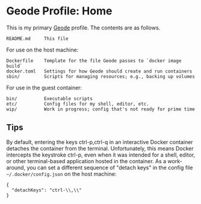 # Geode Profile: Home

This is my primary [Geode][] profile.  The contents are as follows.

    README.md     This file

For use on the host machine:

    Dockerfile    Template for the file Geode passes to `docker image build`
    docker.toml   Settings for how Geode should create and run containers
    sbin/         Scripts for managing resources; e.g., backing up volumes

For use in the guest container:

    bin/          Executable scripts
    etc/          Config files for my shell, editor, etc.
    wip/          Work in progress; config that's not ready for prime time

## Tips

By default, entering the keys ctrl-p,ctrl-q in an interactive Docker container
detaches the container from the terminal.  Unfortunately, this means Docker
intercepts the keystroke ctrl-p, even when it was intended for a shell, editor,
or other terminal-based application hosted in the container.  As a work-around,
you can set a different sequence of "detach keys" in the config file
`~/.docker/config.json` on the host machine:

    {
      "detachKeys": "ctrl-\\,\\"
    }

[Geode]: https://github.com/jeffs/geode

